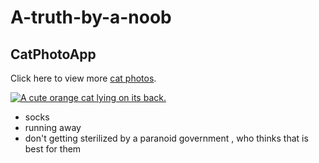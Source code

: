 # A-truth-by-a-noob
<h2>CatPhotoApp</h2>
<main>
  <p>Click here to view more <a href="#">cat photos</a>.</p>

  <a href="#"><img src="https://www.bit.ly/fcc-relaxing-cat" alt="A cute orange cat lying on its back."></a>
<ul>
  <li>socks</li>
  <li>running away</li>
  <li>don't getting sterilized by a paranoid government , who thinks that is best for them</li>
</ul>
</main>
